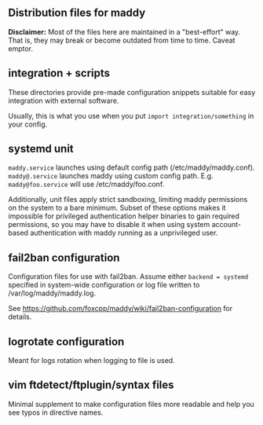 Distribution files for maddy
------------------------------

**Disclaimer:** Most of the files here are maintained in a "best-effort" way.
That is, they may break or become outdated from time to time. Caveat emptor.

## integration + scripts

These directories provide pre-made configuration snippets suitable for
easy integration with external software.

Usually, this is what you use when you put `import integration/something` in
your config.

## systemd unit

`maddy.service` launches using default config path (/etc/maddy/maddy.conf).
`maddy@.service` launches maddy using custom config path. E.g.
`maddy@foo.service` will use /etc/maddy/foo.conf.

Additionally, unit files apply strict sandboxing, limiting maddy permissions on
the system to a bare minimum. Subset of these options makes it impossible for
privileged authentication helper binaries to gain required permissions, so you
may have to disable it when using system account-based authentication with
maddy running as a unprivileged user.

## fail2ban configuration

Configuration files for use with fail2ban. Assume either `backend = systemd` specified
in system-wide configuration or log file written to /var/log/maddy/maddy.log.

See https://github.com/foxcpp/maddy/wiki/fail2ban-configuration for details.

## logrotate configuration

Meant for logs rotation when logging to file is used.

## vim ftdetect/ftplugin/syntax files

Minimal supplement to make configuration files more readable and help you see
typos in directive names.

